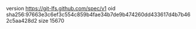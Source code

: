 version https://git-lfs.github.com/spec/v1
oid sha256:97663e3c6ef3c554c859b4fae34b7de9b474260dd433617d4b7b462c5aa428d2
size 15670
